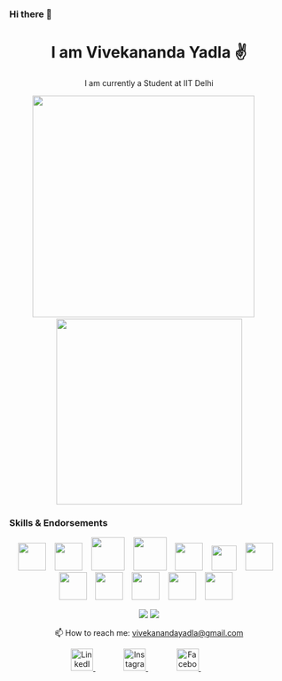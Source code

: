 ### Hi there 👋


<h1 align='center'>
  I am Vivekananda Yadla ✌ 
</h1>
<p align='center'>
I am currently a Student at IIT Delhi
</p>

<p align='center'>
  <a href="#"><img src="https://github-readme-stats.vercel.app/api?username=vivekanandayadla&count_private=true&show_icons=true&theme=chartreuse-dark" width="400"></a>
  &nbsp;&nbsp;&nbsp;&nbsp;
  <a href="#"><img src="https://github-readme-stats.vercel.app/api/top-langs/?username=vivekanandayadla&count_private=true&layout=compact&theme=highcontrast" width="335"></a>
</p>



### Skills & Endorsements
<p align='center'>
  <a href="#"><img src="https://upload.wikimedia.org/wikipedia/commons/thumb/1/18/C_Programming_Language.svg/800px-C_Programming_Language.svg.png" width="50"></a>
  &nbsp;&nbsp;
  <a href="#"><img src="https://upload.wikimedia.org/wikipedia/commons/thumb/1/18/ISO_C%2B%2B_Logo.svg/800px-ISO_C%2B%2B_Logo.svg.png" width="50"></a>
  &nbsp;&nbsp;
  <a href="#"><img src="https://i0.wp.com/evomics.org/wp-content/uploads/2011/09/python-logo-glassy.png" width="60"></a>
  &nbsp;&nbsp;
  <a href="#"><img src="https://upload.wikimedia.org/wikipedia/commons/thumb/6/61/HTML5_logo_and_wordmark.svg/800px-HTML5_logo_and_wordmark.svg.png" width="60"></a>
  &nbsp;&nbsp;
  <a href="#"><img src="https://seeklogo.com/images/N/nodejs-logo-FBE122E377-seeklogo.com.png" width="50"></a>
  &nbsp;&nbsp;
  <a href="#"><img src="https://upload.wikimedia.org/wikipedia/commons/thumb/d/d5/CSS3_logo_and_wordmark.svg/800px-CSS3_logo_and_wordmark.svg.png" width="45"></a>
  &nbsp;&nbsp;
  <a href="#"><img src="https://upload.wikimedia.org/wikipedia/commons/thumb/c/cf/Adobe_Photoshop_Express_logo.svg/768px-Adobe_Photoshop_Express_logo.svg.png" width="50"></a>
  &nbsp;&nbsp;
  <a href="#"><img src="https://img.pngio.com/buy-adobe-education-contact-multiblue-and-receive-discounts-for-is-there-png-in-adobe-illustrator-600_600.png" width="50"></a>
  &nbsp;&nbsp;
  <a href="#"><img src="https://encrypted-tbn0.gstatic.com/images?q=tbn:ANd9GcR1guba_kk8uVqGpe53br7MPAw3GxyFs6BqQSRa8O7FJx3j6fhoZtqZdRpSsJnSnFMIFy4&usqp=CAU" width="50"></a>
  &nbsp;&nbsp;
  <a href="#"><img src="https://cdns.iconmonstr.com/wp-content/assets/preview/2013/240/iconmonstr-linux-os-4.png" width="50"></a>
  &nbsp;&nbsp;
  <a href="#"><img src="https://play-lh.googleusercontent.com/m3oqSZCwmitiZ-Im-CQu_rqT5eLHilOp5IudBynv3COJUumFzuQaP2dgTDxRL_03f4x2=s180-rw" width="50"></a>
  &nbsp;&nbsp;
  <a href="#"><img src="https://vulndetect.org/assets/uploads/files/1541583181315-cygwin-terminal.ico" width="50"></a>
  &nbsp;&nbsp;
</p>

<p align='center'>
  <a href="#"><img src="https://badges.pufler.dev/repos/vivekanandayadla"></a>
  <a href="#"><img src="https://badges.pufler.dev/years/vivekanandayadla"></a>
</p>

<p align='center'>
  📫 How to reach me: <a href="mailto:vivekanandayadla@gmail.com" target="_blank" rel="noopener noreferrer">vivekanandayadla@gmail.com</a>
</p>

<p align='center'>
  <a href="https://www.linkedin.com/in/vivekananda-yadla/" target="_blank"> 
    <img src="https://cdns.iconmonstr.com/wp-content/assets/preview/2012/240/iconmonstr-linkedin-4.png" width="40" alt="LinkedIn"/>
  </a>&nbsp;&nbsp;&nbsp;&nbsp;&nbsp;&nbsp;&nbsp;&nbsp;&nbsp;&nbsp;&nbsp;&nbsp;
  <a href="https://www.instagram.com/_dumb_physicist_/" target="_blank"> 
   <img src="https://cdns.iconmonstr.com/wp-content/assets/preview/2016/240/iconmonstr-instagram-14.png" width="40" alt="Instagram"/>     
  </a>&nbsp;&nbsp;&nbsp;&nbsp;&nbsp;&nbsp;&nbsp;&nbsp;&nbsp;&nbsp;&nbsp;&nbsp;
<a href="https://www.facebook.com/vivekanandayadla/" target="_blank"> 
   <img src="https://cdns.iconmonstr.com/wp-content/assets/preview/2012/240/iconmonstr-facebook-4.png" width="40"alt="Facebook"/>     
  </a>&nbsp;&nbsp;&nbsp;&nbsp;&nbsp;&nbsp;&nbsp;&nbsp;&nbsp;&nbsp;&nbsp;&nbsp;
 <a href="https://twitter.com/NoobCoder14" target="_blank"> 
   <imgsrc="https://cdns.iconmonstr.com/wp-content/assets/preview/2012/240/iconmonstr-twitter-4.png" width="40" alt="Twitter"/>     
  </a>
</p>

